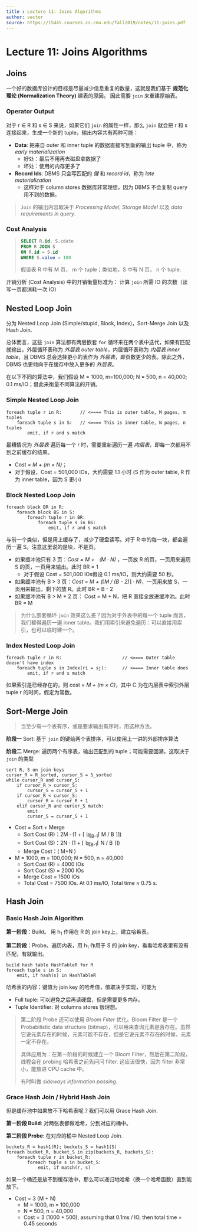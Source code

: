 ```yaml
---
title : Lecture 11: Joins Algorithms
author: vector
source: https://15445.courses.cs.cmu.edu/fall2019/notes/11-joins.pdf
---
```


# Lecture 11: Joins Algorithms

## Joins

一个好的数据库设计的目标是尽量减少信息重复的数量，这就是我们基于 **规范化理论 (Normalization Theory)** 建表的原因。 因此需要 `join` 来重建原始表。

### Operator Output

对于 r ∈ R 和 s ∈ S 来说，如果它们 `join` 的属性一样，那么 `join` 就会把 r 和 s 连接起来，生成一个新的 tuple，输出内容共有两种可能：

- **Data**: 把来自 outer 和 inner tuple 的数据直接写到新的输出 tuple 中，称为 *early materialization*
  - 好处：最后不用再去磁盘拿数据了
  - 坏处：使用的内存更多了
- **Record Ids**: DBMS 只会写匹配的 *键* 和 *record id*，称为 *late materialization*
  - 这样对于 column stores 数据库非常理想，因为 DBMS 不会复制 query 用不到的数据。

> `Join` 的输出内容取决于 *Processing Model*, *Storage Model* 以及 *data requirements in query*.

### Cost Analysis

> ``` SQL
> SELECT R.id, S.cdate
> FROM R JOIN S
> ON R.id = S.id
> WHERE S.value > 100
> ```
>
> 假设表 R 中有 M 页， m 个 tuple；类似地，S 中有 N 页， n 个 tuple.

开销分析 (Cost Analysis) 中的开销衡量标准为： 计算 `join` 所需 IO 的次数（读写一页都消耗一次 IO）

## Nested Loop Join

分为 Nested Loop Join (Simple/stupid, Block, Index)，Sort-Merge Join 以及 Hash Join. 

总体而言，这些 `join` 算法都有两层嵌套 `for` 循环来在两个表中迭代，如果有匹配就输出。外层循环表称为 *外层表 outer table*，内层循环表称为 *内层表 inner table*，且 DBMS 总会选择更小的表作为 *外层表*，即页数更少的表。除此之外，DBMS 也更倾向于在缓存中放入更多的 *外层表*。

在以下不同的算法中，我们假设 M = 1000, m=100,000; N = 500, n = 40,000; 0.1 ms/IO；借此来衡量不同算法的开销。

### Simple Nested Loop Join

```pseudocode
foreach tuple r in R: 		// <==== This is outer table, M pages, m tuples
	foreach tuple s in S:	// <==== This is inner table, N pages, n tuples
		emit, if r and s match
```

最糟情况为 *外层表* 遍历每一个 r 时，需要重新遍历一遍 *内层表*，即每一次都用不到之前缓存的结果。

- Cost = *M + (m × N)*；
- 对于假设，Cost = 501,000 IOs，大约需要 1.1 小时 (S 作为 outer table, R 作为 inner table，因为 S 更小)

### Block Nested Loop Join

```pseudocode
foreach block BR in R:
	foreach block BS in S:
		foreach tuple r in BR:
			foreach tuple s in BS:
				emit, if r and s match
```

与前一个类似，但是用上缓存了，减少了硬盘读写。对于 R 中的每一块，都会遍历一遍 S。注意这里说的是块，不是页。

- 如果缓冲池只有 3 页：*Cost = M + （M · N)* ，一页放 R 的页，一页用来遍历 S 的页，一页用来输出。此时 BR = 1 
  - 对于假设 Cost = 501,000 IOs假设 0.1 ms/IO，则大约需要 50 秒。
- 如果缓冲池有 B > 3 页：*Cost = M + (*⌈*M / (B - 2)*⌉ *· N)*，一页用来放 S，一页用来输出，剩下的放 R。此时 BR = B - 2
- 如果缓冲池有 B > M + 2 页： Cost = M + N，把 R 直接全放进缓冲池。此时 BR = M

> 为什么嵌套循环 `join` 效果这么差？因为对于外表中的每一个 tuple 而言，我们都得遍历一遍 inner table。我们用索引来避免遍历：可以直接用索引，也可以临时建一个。

### Index Nested Loop Join

```pseudocode
foreach tuple r in R:						// <==== Outer table doesn't have index
	foreach tuple s in Index(ri = sj):		// <==== Inner table does
		emit, if r and s match
```

如果索引是已经存在的，则 cost = *M + (m × C)*，其中 C 为在内层表中索引外层 tuple r 的时间，假定为常数。

## Sort-Merge Join

> 当至少有一个表有序，或是要求输出有序时，用这种方法。

**阶段一** Sort: 基于 `join` 的键给两个表排序，可以使用上一讲的外部排序算法

**阶段二** Merge: 遍历两个有序表，输出匹配到的 tuple；可能需要回溯，这取决于 `join` 的类型

```pseudocode
sort R, S on join keys
cursor_R = R_sorted, cursor_S = S_sorted
while cursor_R and cursor_S:
	if cursor_R > cursor_S:
		cursor_S = cursor_S + 1
	if cursor_R < cursor_S:
		cursor_R = cursor_R + 1
	elif cursor_R and cursor_S match:
		emit
		cursor_S = cursor_S + 1
```

- Cost = Sort + Merge
  - Sort Cost (R)：2M · (1 + ⌈ ㏒<sub>B-1</sub>⌈ M / B ⌉⌉)
  - Sort Cost (S)：2N · (1 + ⌈ ㏒<sub>B-1</sub>⌈ N / B ⌉⌉)
  - Merge Cost：( M+N )
- M = 1000, m = 100,000; N = 500, n = 40,000
  - Sort Cost (R) = 4000 IOs
  - Sort Cost (S) = 2000 IOs
  - Merge Cost = 1500 IOs
  - Total Cost = 7500 IOs. At 0.1 ms/IO, Total time ≈ 0.75 s.

## Hash Join

### Basic Hash Join Algorithm

**第一阶段**：Build。 用 h<sub>1</sub> 作用在 R 的 join key上，建立哈希表。

**第二阶段**：Probe。遍历内表，用 h<sub>1</sub> 作用于 S 的 join key，看看哈希表里有没有匹配，有就输出。

```pseudocode
build hash table HashTableR for R
foreach tuple s in S:
	emit, if hash(s) in HashTableR
```

哈希表的内容：键值为 join key 的哈希值，值取决于实现，可能为

- Full tuple: 可以避免之后再读硬盘，但是需要更多内存。
- Tuple Identifier: 对 columns stores 很理想。

> 第二阶段 Probe 还可以使用 *Bloom Filter* 优化。Bloom Filter 是一个 Probabilistic data structure (bitmap)，可以用来查询元素是否存在。虽然它说元素存在的时候，元素可能不存在，但是它说元素不存在的时候，元素一定不存在。
>
> 具体应用为：在第一阶段的时候建立一个 Bloom Filter，然后在第二阶段，线程会在 probing 哈希表之前先问问 filter. 这应该很快，因为 filter 非常小，能放进 CPU cache 中。
>
> 有时叫做 *sideways information passing*.

### Grace Hash Join / Hybrid Hash Join

但是缓存池中如果放不下哈希表呢？我们可以用 Grace Hash Join.

**第一阶段 Build**: 对两张表都做哈希，分到对应的桶中。

**第二阶段 Probe**: 在对应的桶中 Nested Loop Join.

```pseudocode
buckets_R = hash1(R); buckets_S = hash1(S)
foreach bucket_R, bucket_S in zip(buckets_R, buckets_S):
	foreach tuple r in bucket_R:
		foreach tuple s in bucket_S:
			emit, if match(r, s)
```

如果一个桶还是放不到缓存池中，那么可以递归地哈希（换一个哈希函数）直到能放下。

- Cost = 3 (M + N)
  - M = 1000, m = 100,000
  - N = 500, n = 40,000
  - Cost = 3 (1000 + 500), assuming that 0.1ms / IO, then total time = 0.45 seconds
